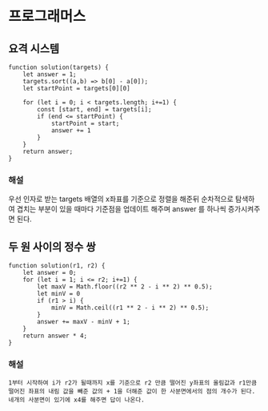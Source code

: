 # 프로그래머스 
## 요격 시스템
```
function solution(targets) {
    let answer = 1;
    targets.sort((a,b) => b[0] - a[0]);
    let startPoint = targets[0][0]

    for (let i = 0; i < targets.length; i+=1) {
        const [start, end] = targets[i];
        if (end <= startPoint) {
            startPoint = start;
            answer += 1
        }
    }
    return answer;
}
```
### 해설
우선 인자로 받는 targets 배열의 x좌표를 기준으로 정렬을 해준뒤 순차적으로 탐색하여 겹치는 부분이 있을 때마다 기준점을 업데이트 해주며 answer 를 하나씩 증가시켜주면 된다.
## 두 원 사이의 정수 쌍
```
function solution(r1, r2) {
    let answer = 0;
    for (let i = 1; i <= r2; i+=1) {
        let maxV = Math.floor((r2 ** 2 - i ** 2) ** 0.5);
        let minV = 0
        if (r1 > i) {
            minV = Math.ceil((r1 ** 2 - i ** 2) ** 0.5);
        }
        answer += maxV - minV + 1;
    }
    return answer * 4;
}
```
### 해설
```
1부터 시작하여 i가 r2가 될때까지 x를 기준으로 r2 만큼 떨어진 y좌표의 올림값과 r1만큼 떨어진 좌표의 내림 값을 빼준 값의 + 1을 더해준 값이 한 사분면에서의 점의 개수가 된다.
네개의 사분면이 있기에 x4를 해주면 답이 나온다.
```
